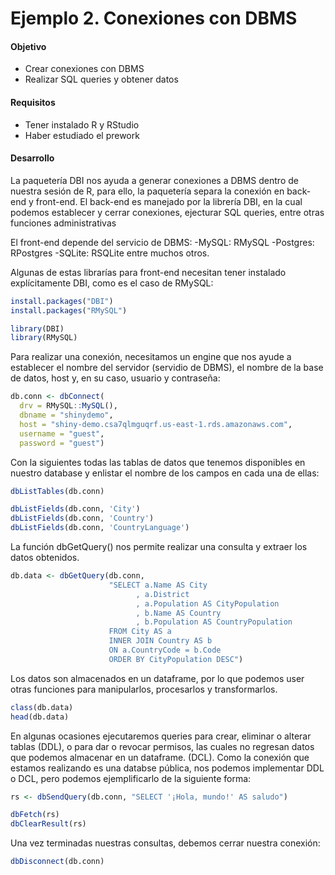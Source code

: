 # Ejemplo 2. Conexiones con DBMS

#### Objetivo

- Crear conexiones con DBMS
- Realizar SQL queries y obtener datos

#### Requisitos
- Tener instalado R y RStudio
- Haber estudiado el prework

#### Desarrollo
La paquetería DBI nos ayuda a generar conexiones a DBMS dentro de nuestra sesión 
de R, para ello, la paquetería separa la conexión en back-end y front-end.
El back-end es manejado por la librería DBI, en la cual podemos establecer y cerrar 
conexiones, ejecturar SQL queries, entre otras funciones administrativas

El front-end depende del servicio de DBMS:
-MySQL: RMySQL
-Postgres: RPostgres
-SQLite: RSQLite
entre muchos otros.

Algunas de estas librarías para front-end necesitan tener instalado explícitamente 
DBI, como es el caso de RMySQL:
```R
install.packages("DBI")
install.packages("RMySQL")

library(DBI)
library(RMySQL)
```

Para realizar una conexión, necesitamos un engine que nos ayude a establecer el nombre 
del servidor (servidio de DBMS), el nombre de la base de datos, host y, en su caso,
usuario y contraseña:
```R
db.conn <- dbConnect(
  drv = RMySQL::MySQL(),
  dbname = "shinydemo",
  host = "shiny-demo.csa7qlmguqrf.us-east-1.rds.amazonaws.com",
  username = "guest",
  password = "guest")
```

Con la siguientes todas las tablas de datos que tenemos disponibles en nuestro database 
y enlistar el nombre de los campos en cada una de ellas:
```R
dbListTables(db.conn)

dbListFields(db.conn, 'City')
dbListFields(db.conn, 'Country')
dbListFields(db.conn, 'CountryLanguage')
```
La función dbGetQuery() nos permite realizar una consulta y extraer los datos obtenidos.
```R
db.data <- dbGetQuery(db.conn, 
                      "SELECT a.Name AS City
                            , a.District
                            , a.Population AS CityPopulation
                            , b.Name AS Country
                            , b.Population AS CountryPopulation
                      FROM City AS a
                      INNER JOIN Country AS b
                      ON a.CountryCode = b.Code
                      ORDER BY CityPopulation DESC")
```
Los datos son almacenados en un dataframe, por lo que podemos user otras funciones 
para manipularlos, procesarlos y transformarlos.
```R
class(db.data)
head(db.data)
```
En algunas ocasiones ejecutaremos queries para crear, eliminar o alterar tablas (DDL),
o para dar o revocar permisos, las cuales no regresan datos que podemos almacenar en un 
dataframe. (DCL). Como la conexión que estamos realizando es una databse pública, nos podemos 
implementar DDL o DCL, pero podemos ejemplificarlo de la siguiente forma:
```R
rs <- dbSendQuery(db.conn, "SELECT '¡Hola, mundo!' AS saludo")

dbFetch(rs)
dbClearResult(rs)
```
Una vez terminadas nuestras consultas, debemos cerrar nuestra conexión:
```R
dbDisconnect(db.conn)
```
